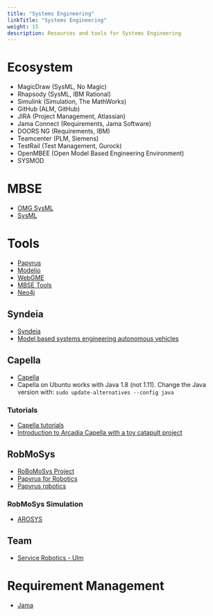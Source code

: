 ```yaml
---
title: "Systems Engineering"
linkTitle: "Systems Engineering"
weight: 15
description: Resources and tools for Systems Engineering
---
```


# Ecosystem
* MagicDraw (SysML, No Magic)
* Rhapsody (SysML, IBM Rational)
* Simulink (Simulation, The MathWorks)
* GitHub (ALM, GitHub)
* JIRA (Project Management, Atlassian)
* Jama Connect (Requirements, Jama Software)
* DOORS NG (Requirements, IBM)
* Teamcenter (PLM, Siemens)
* TestRail (Test Management, Gurock)
* OpenMBEE (Open Model Based Engineering Environment)
* SYSMOD

# MBSE

* [OMG SysML](http://www.omgsysml.org/)
* [SysML](https://sysml.org/)

# Tools

* [Papyrus](https://www.eclipse.org/papyrus/)
* [Modelio](https://www.modelio.org/)
* [WebGME](https://github.com/webgme)
* [MBSE Tools](https://mbse4u.com/sysml-tools/)
* [Neo4j](https://neo4j.com/developer/get-started/)

## Syndeia
* [Syndeia](http://intercax.com/products/syndeia/)
* [Model based systems engineering autonomous vehicles](http://intercax.com/2018/01/11/model-based-systems-engineering-autonomous-vehicles-part-1/)

## Capella

* [Capella](https://www.eclipse.org/capella/)
* Capella on Ubuntu works with Java 1.8 (not 1.11). Change the Java version with: `sudo update-alternatives --config java`

### Tutorials
* [Capella tutorials](https://esd.sutd.edu.sg/40014-capella-tutorial/)
* [Introduction to Arcadia Capella with a toy catapult project](https://youtu.be/K4eU8nj1nok)

## RobMoSys

* [RoBoMoSys Project](https://robmosys.eu/)
* [Papyrus for Robotics](https://www.eclipse.org/papyrus/components/robotics/)
* [Papyrus robotics](https://wiki.eclipse.org/Papyrus/customizations/robotics)

### RobMoSys Simulation
* [AROSYS](https://robmosys.eu/arosys/)

## Team
* [Service Robotics - Ulm](http://www.servicerobotik-ulm.de/wpr/projects/)

# Requirement Management
* [Jama](https://www.jamasoftware.com/)
